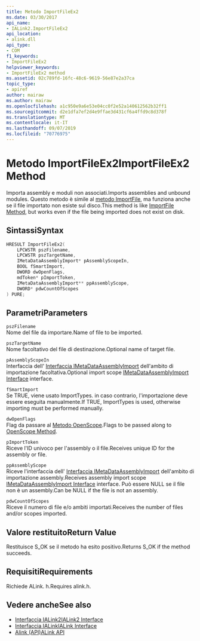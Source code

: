 ```yaml
---
title: Metodo ImportFileEx2
ms.date: 03/30/2017
api_name:
- IALink2.ImportFileEx2
api_location:
- alink.dll
api_type:
- COM
f1_keywords:
- ImportFileEx2
helpviewer_keywords:
- ImportFileEx2 method
ms.assetid: 02c789fd-16fc-48c6-9619-56e87e2a37ca
topic_type:
- apiref
author: mairaw
ms.author: mairaw
ms.openlocfilehash: a1c950e9a6e53e04cc0f2e52a140612562b32ff1
ms.sourcegitcommit: d2e1dfa7ef2d4e9ffae3d431cf6a4ffd9c8d378f
ms.translationtype: MT
ms.contentlocale: it-IT
ms.lasthandoff: 09/07/2019
ms.locfileid: "70776975"
---
```

# <a name="importfileex2-method"></a><span data-ttu-id="834c6-102">Metodo ImportFileEx2</span><span class="sxs-lookup"><span data-stu-id="834c6-102">ImportFileEx2 Method</span></span>
<span data-ttu-id="834c6-103">Importa assembly e moduli non associati.</span><span class="sxs-lookup"><span data-stu-id="834c6-103">Imports assemblies and unbound modules.</span></span> <span data-ttu-id="834c6-104">Questo metodo è simile al [metodo ImportFile](importfile-method.md), ma funziona anche se il file importato non esiste sul disco.</span><span class="sxs-lookup"><span data-stu-id="834c6-104">This method is like [ImportFile Method](importfile-method.md), but works even if the file being imported does not exist on disk.</span></span>  
  
## <a name="syntax"></a><span data-ttu-id="834c6-105">Sintassi</span><span class="sxs-lookup"><span data-stu-id="834c6-105">Syntax</span></span>  
  
```cpp  
HRESULT ImportFileEx2(  
    LPCWSTR pszFilename,  
    LPCWSTR pszTargetName,  
    IMetaDataAssemblyImport* pAssemblyScopeIn,  
    BOOL fSmartImport,  
    DWORD dwOpenFlags,  
    mdToken* pImportToken,  
    IMetaDataAssemblyImport** ppAssemblyScope,  
    DWORD* pdwCountOfScopes  
) PURE;  
```  
  
## <a name="parameters"></a><span data-ttu-id="834c6-106">Parametri</span><span class="sxs-lookup"><span data-stu-id="834c6-106">Parameters</span></span>  
 `pszFilename`  
 <span data-ttu-id="834c6-107">Nome del file da importare.</span><span class="sxs-lookup"><span data-stu-id="834c6-107">Name of file to be imported.</span></span>  
  
 `pszTargetName`  
 <span data-ttu-id="834c6-108">Nome facoltativo del file di destinazione.</span><span class="sxs-lookup"><span data-stu-id="834c6-108">Optional name of target file.</span></span>  
  
 `pAssemblyScopeIn`  
 <span data-ttu-id="834c6-109">Interfaccia dell' [Interfaccia IMetaDataAssemblyImport](../metadata/imetadataassemblyimport-interface.md) dell'ambito di importazione facoltativa.</span><span class="sxs-lookup"><span data-stu-id="834c6-109">Optional import scope [IMetaDataAssemblyImport Interface](../metadata/imetadataassemblyimport-interface.md) interface.</span></span>  
  
 `fSmartImport`  
 <span data-ttu-id="834c6-110">Se TRUE, viene usato ImportTypes. in caso contrario, l'importazione deve essere eseguita manualmente.</span><span class="sxs-lookup"><span data-stu-id="834c6-110">If TRUE, ImportTypes is used, otherwise importing must be performed manually.</span></span>  
  
 `dwOpenFlags`  
 <span data-ttu-id="834c6-111">Flag da passare al [Metodo OpenScope](../metadata/imetadatadispenser-openscope-method.md).</span><span class="sxs-lookup"><span data-stu-id="834c6-111">Flags to be passed along to [OpenScope Method](../metadata/imetadatadispenser-openscope-method.md).</span></span>  
  
 `pImportToken`  
 <span data-ttu-id="834c6-112">Riceve l'ID univoco per l'assembly o il file.</span><span class="sxs-lookup"><span data-stu-id="834c6-112">Receives unique ID for the assembly or file.</span></span>  
  
 `ppAssemblyScope`  
 <span data-ttu-id="834c6-113">Riceve l'interfaccia dell' [Interfaccia IMetaDataAssemblyImport](../metadata/imetadataassemblyimport-interface.md) dell'ambito di importazione assembly.</span><span class="sxs-lookup"><span data-stu-id="834c6-113">Receives assembly import scope [IMetaDataAssemblyImport Interface](../metadata/imetadataassemblyimport-interface.md) interface.</span></span> <span data-ttu-id="834c6-114">Può essere NULL se il file non è un assembly.</span><span class="sxs-lookup"><span data-stu-id="834c6-114">Can be NULL if the file is not an assembly.</span></span>  
  
 `pdwCountOfScopes`  
 <span data-ttu-id="834c6-115">Riceve il numero di file e/o ambiti importati.</span><span class="sxs-lookup"><span data-stu-id="834c6-115">Receives the number of files and/or scopes imported.</span></span>  
  
## <a name="return-value"></a><span data-ttu-id="834c6-116">Valore restituito</span><span class="sxs-lookup"><span data-stu-id="834c6-116">Return Value</span></span>  
 <span data-ttu-id="834c6-117">Restituisce S_OK se il metodo ha esito positivo.</span><span class="sxs-lookup"><span data-stu-id="834c6-117">Returns S_OK if the method succeeds.</span></span>  
  
## <a name="requirements"></a><span data-ttu-id="834c6-118">Requisiti</span><span class="sxs-lookup"><span data-stu-id="834c6-118">Requirements</span></span>  
 <span data-ttu-id="834c6-119">Richiede ALink. h.</span><span class="sxs-lookup"><span data-stu-id="834c6-119">Requires alink.h.</span></span>  
  
## <a name="see-also"></a><span data-ttu-id="834c6-120">Vedere anche</span><span class="sxs-lookup"><span data-stu-id="834c6-120">See also</span></span>

- [<span data-ttu-id="834c6-121">Interfaccia IALink2</span><span class="sxs-lookup"><span data-stu-id="834c6-121">IALink2 Interface</span></span>](ialink2-interface.md)
- [<span data-ttu-id="834c6-122">Interfaccia IALink</span><span class="sxs-lookup"><span data-stu-id="834c6-122">IALink Interface</span></span>](ialink-interface.md)
- [<span data-ttu-id="834c6-123">Alink (API)</span><span class="sxs-lookup"><span data-stu-id="834c6-123">ALink API</span></span>](index.md)
